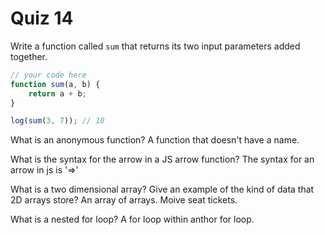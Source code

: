 # Quiz 14

Write a function called `sum` that returns its two input parameters added together.

```js
// your code here
function sum(a, b) {
	return a + b;
}

log(sum(3, 7)); // 10
```

What is an anonymous function?
A function that doesn't have a name.

What is the syntax for the arrow in a JS arrow function?
The syntax for an arrow in js is '=>'

What is a two dimensional array? Give an example of the kind of data that 2D arrays store?
An array of arrays. Moive seat tickets.

What is a nested for loop?
A for loop within anthor for loop.
